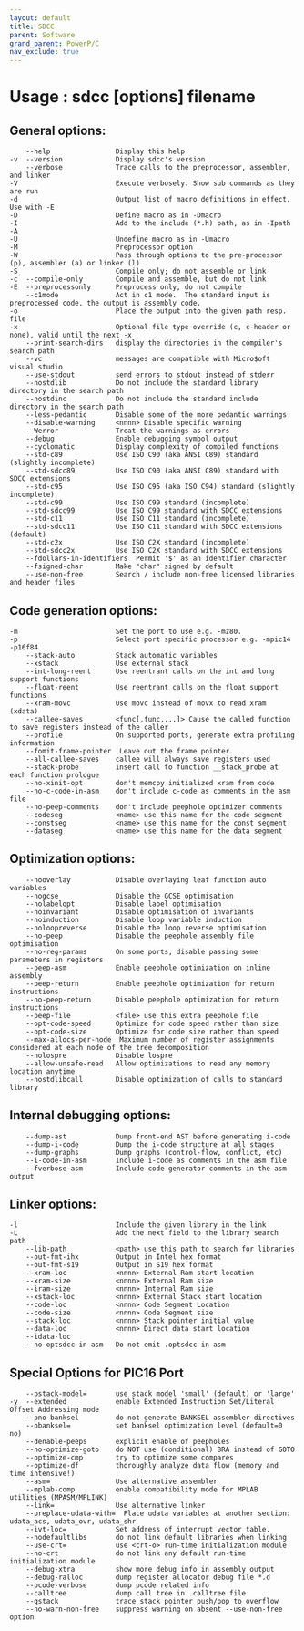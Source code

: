 ```yaml
---
layout: default
title: SDCC
parent: Software
grand_parent: PowerP/C
nav_exclude: true
---
```


# Usage : sdcc [options] filename

## General options:
        --help                Display this help
    -v  --version             Display sdcc's version
        --verbose             Trace calls to the preprocessor, assembler, and linker
    -V                        Execute verbosely. Show sub commands as they are run
    -d                        Output list of macro definitions in effect. Use with -E
    -D                        Define macro as in -Dmacro
    -I                        Add to the include (*.h) path, as in -Ipath
    -A                        
    -U                        Undefine macro as in -Umacro
    -M                        Preprocessor option
    -W                        Pass through options to the pre-processor (p), assembler (a) or linker (l)
    -S                        Compile only; do not assemble or link
    -c  --compile-only        Compile and assemble, but do not link
    -E  --preprocessonly      Preprocess only, do not compile
        --c1mode              Act in c1 mode.  The standard input is preprocessed code, the output is assembly code.
    -o                        Place the output into the given path resp. file
    -x                        Optional file type override (c, c-header or none), valid until the next -x
        --print-search-dirs   display the directories in the compiler's search path
        --vc                  messages are compatible with Micro$oft visual studio
        --use-stdout          send errors to stdout instead of stderr
        --nostdlib            Do not include the standard library directory in the search path
        --nostdinc            Do not include the standard include directory in the search path
        --less-pedantic       Disable some of the more pedantic warnings
        --disable-warning     <nnnn> Disable specific warning
        --Werror              Treat the warnings as errors
        --debug               Enable debugging symbol output
        --cyclomatic          Display complexity of compiled functions
        --std-c89             Use ISO C90 (aka ANSI C89) standard (slightly incomplete)
        --std-sdcc89          Use ISO C90 (aka ANSI C89) standard with SDCC extensions
        --std-c95             Use ISO C95 (aka ISO C94) standard (slightly incomplete)
        --std-c99             Use ISO C99 standard (incomplete)
        --std-sdcc99          Use ISO C99 standard with SDCC extensions
        --std-c11             Use ISO C11 standard (incomplete)
        --std-sdcc11          Use ISO C11 standard with SDCC extensions (default)
        --std-c2x             Use ISO C2X standard (incomplete)
        --std-sdcc2x          Use ISO C2X standard with SDCC extensions
        --fdollars-in-identifiers  Permit '$' as an identifier character
        --fsigned-char        Make "char" signed by default
        --use-non-free        Search / include non-free licensed libraries and header files

## Code generation options:
    -m                        Set the port to use e.g. -mz80.
    -p                        Select port specific processor e.g. -mpic14 -p16f84
        --stack-auto          Stack automatic variables
        --xstack              Use external stack
        --int-long-reent      Use reentrant calls on the int and long support functions
        --float-reent         Use reentrant calls on the float support functions
        --xram-movc           Use movc instead of movx to read xram (xdata)
        --callee-saves        <func[,func,...]> Cause the called function to save registers instead of the caller
        --profile             On supported ports, generate extra profiling information
        --fomit-frame-pointer  Leave out the frame pointer.
        --all-callee-saves    callee will always save registers used
        --stack-probe         insert call to function __stack_probe at each function prologue
        --no-xinit-opt        don't memcpy initialized xram from code
        --no-c-code-in-asm    don't include c-code as comments in the asm file
        --no-peep-comments    don't include peephole optimizer comments
        --codeseg             <name> use this name for the code segment
        --constseg            <name> use this name for the const segment
        --dataseg             <name> use this name for the data segment

## Optimization options:
        --nooverlay           Disable overlaying leaf function auto variables
        --nogcse              Disable the GCSE optimisation
        --nolabelopt          Disable label optimisation
        --noinvariant         Disable optimisation of invariants
        --noinduction         Disable loop variable induction
        --noloopreverse       Disable the loop reverse optimisation
        --no-peep             Disable the peephole assembly file optimisation
        --no-reg-params       On some ports, disable passing some parameters in registers
        --peep-asm            Enable peephole optimization on inline assembly
        --peep-return         Enable peephole optimization for return instructions
        --no-peep-return      Disable peephole optimization for return instructions
        --peep-file           <file> use this extra peephole file
        --opt-code-speed      Optimize for code speed rather than size
        --opt-code-size       Optimize for code size rather than speed
        --max-allocs-per-node  Maximum number of register assignments considered at each node of the tree decomposition
        --nolospre            Disable lospre
        --allow-unsafe-read   Allow optimizations to read any memory location anytime
        --nostdlibcall        Disable optimization of calls to standard library

## Internal debugging options:
        --dump-ast            Dump front-end AST before generating i-code
        --dump-i-code         Dump the i-code structure at all stages
        --dump-graphs         Dump graphs (control-flow, conflict, etc)
        --i-code-in-asm       Include i-code as comments in the asm file
        --fverbose-asm        Include code generator comments in the asm output

## Linker options:
    -l                        Include the given library in the link
    -L                        Add the next field to the library search path
        --lib-path            <path> use this path to search for libraries
        --out-fmt-ihx         Output in Intel hex format
        --out-fmt-s19         Output in S19 hex format
        --xram-loc            <nnnn> External Ram start location
        --xram-size           <nnnn> External Ram size
        --iram-size           <nnnn> Internal Ram size
        --xstack-loc          <nnnn> External Stack start location
        --code-loc            <nnnn> Code Segment Location
        --code-size           <nnnn> Code Segment size
        --stack-loc           <nnnn> Stack pointer initial value
        --data-loc            <nnnn> Direct data start location
        --idata-loc           
        --no-optsdcc-in-asm   Do not emit .optsdcc in asm

## Special Options for PIC16 Port
        --pstack-model=       use stack model 'small' (default) or 'large'
    -y  --extended            enable Extended Instruction Set/Literal Offset Addressing mode
        --pno-banksel         do not generate BANKSEL assembler directives
        --obanksel=           set banksel optimization level (default=0 no)
        --denable-peeps       explicit enable of peepholes
        --no-optimize-goto    do NOT use (conditional) BRA instead of GOTO
        --optimize-cmp        try to optimize some compares
        --optimize-df         thoroughly analyze data flow (memory and time intensive!)
        --asm=                Use alternative assembler
        --mplab-comp          enable compatibility mode for MPLAB utilities (MPASM/MPLINK)
        --link=               Use alternative linker
        --preplace-udata-with=  Place udata variables at another section: udata_acs, udata_ovr, udata_shr
        --ivt-loc=            Set address of interrupt vector table.
        --nodefaultlibs       do not link default libraries when linking
        --use-crt=            use <crt-o> run-time initialization module
        --no-crt              do not link any default run-time initialization module
        --debug-xtra          show more debug info in assembly output
        --debug-ralloc        dump register allocator debug file *.d
        --pcode-verbose       dump pcode related info
        --calltree            dump call tree in .calltree file
        --gstack              trace stack pointer push/pop to overflow
        --no-warn-non-free    suppress warning on absent --use-non-free option
